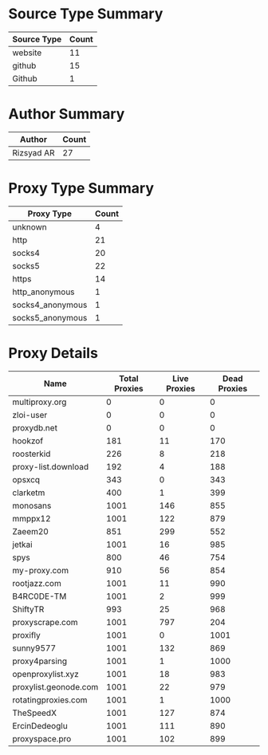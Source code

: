 # Source Type Summary

| Source Type | Count |
|-------------|-------|
| website | 11 |
| github | 15 |
| Github | 1 |


# Author Summary

| Author | Count |
|--------|-------|
| Rizsyad AR | 27 |


# Proxy Type Summary

| Proxy Type | Count |
|------------|-------|
| unknown | 4 |
| http | 21 |
| socks4 | 20 |
| socks5 | 22 |
| https | 14 |
| http_anonymous | 1 |
| socks4_anonymous | 1 |
| socks5_anonymous | 1 |


# Proxy Details

| Name | Total Proxies | Live Proxies | Dead Proxies |
|------|---------------|--------------|---------------|
| multiproxy.org | 0 | 0 | 0 |
| zloi-user | 0 | 0 | 0 |
| proxydb.net | 0 | 0 | 0 |
| hookzof | 181 | 11 | 170 |
| roosterkid | 226 | 8 | 218 |
| proxy-list.download | 192 | 4 | 188 |
| opsxcq | 343 | 0 | 343 |
| clarketm | 400 | 1 | 399 |
| monosans | 1001 | 146 | 855 |
| mmppx12 | 1001 | 122 | 879 |
| Zaeem20 | 851 | 299 | 552 |
| jetkai | 1001 | 16 | 985 |
| spys | 800 | 46 | 754 |
| my-proxy.com | 910 | 56 | 854 |
| rootjazz.com | 1001 | 11 | 990 |
| B4RC0DE-TM | 1001 | 2 | 999 |
| ShiftyTR | 993 | 25 | 968 |
| proxyscrape.com | 1001 | 797 | 204 |
| proxifly | 1001 | 0 | 1001 |
| sunny9577 | 1001 | 132 | 869 |
| proxy4parsing | 1001 | 1 | 1000 |
| openproxylist.xyz | 1001 | 18 | 983 |
| proxylist.geonode.com | 1001 | 22 | 979 |
| rotatingproxies.com | 1001 | 1 | 1000 |
| TheSpeedX | 1001 | 127 | 874 |
| ErcinDedeoglu | 1001 | 111 | 890 |
| proxyspace.pro | 1001 | 102 | 899 |
